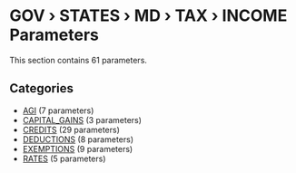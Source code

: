 # GOV › STATES › MD › TAX › INCOME Parameters

This section contains 61 parameters.

## Categories

- [AGI](agi/index.md) (7 parameters)
- [CAPITAL_GAINS](capital_gains/index.md) (3 parameters)
- [CREDITS](credits/index.md) (29 parameters)
- [DEDUCTIONS](deductions/index.md) (8 parameters)
- [EXEMPTIONS](exemptions/index.md) (9 parameters)
- [RATES](rates/index.md) (5 parameters)
